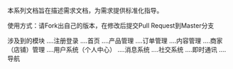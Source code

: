 本系列文档旨在描述需求文档，为需求提供标准化指导。


使用方式：请Fork出自己的版本，在修改后提交Pull Request到Master分支


涉及到的模块
....注册登录
....首页
....产品管理
....订单管理
....内容管理
....商家（店铺）管理
....用户系统（个人中心）
....消息系统
....社交系统
....即时通讯
....导航